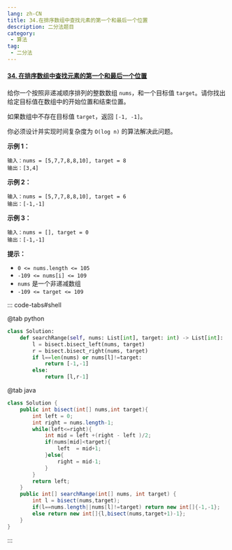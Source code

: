 ```yaml
---
lang: zh-CN
title: 34.在排序数组中查找元素的第一个和最后一个位置
description: 二分法题目
category: 
 - 算法
tag:
 - 二分法
---
```


#### [34. 在排序数组中查找元素的第一个和最后一个位置](https://leetcode.cn/problems/find-first-and-last-position-of-element-in-sorted-array/)

给你一个按照非递减顺序排列的整数数组 `nums`，和一个目标值 `target`。请你找出给定目标值在数组中的开始位置和结束位置。

如果数组中不存在目标值 `target`，返回 `[-1, -1]`。

你必须设计并实现时间复杂度为 `O(log n)` 的算法解决此问题。

**示例 1：**

```
输入：nums = [5,7,7,8,8,10], target = 8
输出：[3,4]
```

**示例 2：**

```
输入：nums = [5,7,7,8,8,10], target = 6
输出：[-1,-1]
```

**示例 3：**

```
输入：nums = [], target = 0
输出：[-1,-1]
```

 

**提示：**

- `0 <= nums.length <= 105`
- `-109 <= nums[i] <= 109`
- `nums` 是一个非递减数组
- `-109 <= target <= 109`



::: code-tabs#shell

@tab python

```python
class Solution:
    def searchRange(self, nums: List[int], target: int) -> List[int]:
        l = bisect.bisect_left(nums, target)
        r = bisect.bisect_right(nums, target)
        if l==len(nums) or nums[l]!=target:
            return [-1,-1]
        else:
            return [l,r-1]
```

@tab java

```java
class Solution {
    public int bisect(int[] nums,int target){
        int left = 0;
        int right = nums.length-1;
        while(left<=right){
            int mid = left +(right - left )/2;
            if(nums[mid]<target){
                left  = mid+1;
            }else{
                right = mid-1;
            }
        }
        return left;
    }
    public int[] searchRange(int[] nums, int target) {
        int l = bisect(nums,target);
        if(l==nums.length||nums[l]!=target) return new int[]{-1,-1};
        else return new int[]{l,bisect(nums,target+1)-1};
    }
}
```

:::

